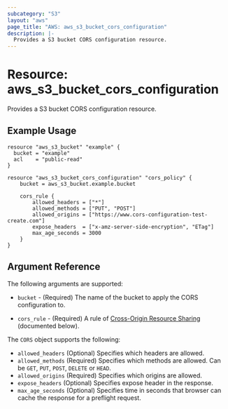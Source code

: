 ```yaml
---
subcategory: "S3"
layout: "aws"
page_title: "AWS: aws_s3_bucket_cors_configuration"
description: |-
  Provides a S3 bucket CORS configuration resource.
---
```


# Resource: aws_s3_bucket_cors_configuration

Provides a S3 bucket CORS configuration resource.

## Example Usage

```hcl
resource "aws_s3_bucket" "example" {
  bucket = "example"
  acl    = "public-read"
}

resource "aws_s3_bucket_cors_configuration" "cors_policy" {
    bucket = aws_s3_bucket.example.bucket

    cors_rule {
        allowed_headers = ["*"]
        allowed_methods = ["PUT", "POST"]
        allowed_origins = ["https://www.cors-configuration-test-create.com"]
        expose_headers  = ["x-amz-server-side-encryption", "ETag"]
        max_age_seconds = 3000
    }
}

```

## Argument Reference

The following arguments are supported:

* `bucket` - (Required) The name of the bucket to apply the CORS configuration to.

* `cors_rule` - (Required) A rule of [Cross-Origin Resource Sharing](https://docs.aws.amazon.com/AmazonS3/latest/dev/cors.html) (documented below).

The `CORS` object supports the following:

* `allowed_headers` (Optional) Specifies which headers are allowed.
* `allowed_methods` (Required) Specifies which methods are allowed. Can be `GET`, `PUT`, `POST`, `DELETE` or `HEAD`.
* `allowed_origins` (Required) Specifies which origins are allowed.
* `expose_headers` (Optional) Specifies expose header in the response.
* `max_age_seconds` (Optional) Specifies time in seconds that browser can cache the response for a preflight request.


